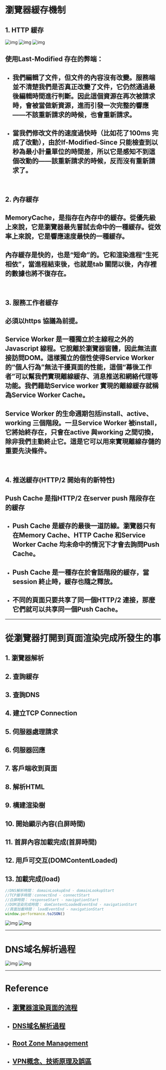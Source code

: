 # 瀏覽器緩存機制
## **1. HTTP 緩存**
![img](img/17.jpg)
![img](img/29.jpg)
![img](img/30.jpg)

## **使用Last-Modified 存在的弊端：**
- ## 我們編輯了文件，但文件的內容沒有改變。服務端並不清楚我們是否真正改變了文件，它仍然通過最後編輯時間進行判斷。因此這個資源在再次被請求時，會被當做新資源，進而引發一次完整的響應——不該重新請求的時候，也會重新請求。

- ## 當我們修改文件的速度過快時（比如花了100ms 完成了改動），由於If-Modified-Since 只能檢查到以秒為最小計量單位的時間差，所以它是感知不到這個改動的——該重新請求的時候，反而沒有重新請求了。

<br/>

## **2. 內存緩存**
## MemoryCache，是指存在內存中的緩存。從優先級上來說，它是瀏覽器最先嘗試去命中的一種緩存。從效率上來說，它是響應速度最快的一種緩存。

## 內存緩存是快的，也是“短命”的。它和渲染進程“生死相依”，當進程結束後，也就是tab 關閉以後，內存裡的數據也將不復存在。

<br/>

## **3. 服務工作者緩存**
## 必須以https 協議為前提。
## Service Worker 是一種獨立於主線程之外的Javascript 線程。它脫離於瀏覽器窗體，因此無法直接訪問DOM。這樣獨立的個性使得Service Worker 的“個人行為”無法干擾頁面的性能，這個“幕後工作者”可以幫我們實現離線緩存、消息推送和網絡代理等功能。我們藉助Service worker 實現的離線緩存就稱為Service Worker Cache。

## Service Worker 的生命週期包括install、active、working 三個階段。一旦Service Worker 被install，它將始終存在，只會在active 與working 之間切換，除非我們主動終止它。這是它可以用來實現離線存儲的重要先決條件。

<br/>

## **4. 推送緩存(HTTP/2 開始有的新特性)**
## Push Cache 是指HTTP/2 在server push 階段存在的緩存
- ## Push Cache 是緩存的最後一道防線。瀏覽器只有在Memory Cache、HTTP Cache 和Service Worker Cache 均未命中的情況下才會去詢問Push Cache。
- ## Push Cache 是一種存在於會話階段的緩存，當session 終止時，緩存也隨之釋放。
- ## 不同的頁面只要共享了同一個HTTP/2 連接，那麼它們就可以共享同一個Push Cache。

---

# 從瀏覽器打開到頁面渲染完成所發生的事
## 1. 瀏覽器解析
## 2. 查詢緩存
## 3. 查詢DNS
## 4. 建立TCP Connection
## 5. 伺服器處理請求
## 6. 伺服器回應
## 7. 客戶端收到頁面
## 8. 解析HTML
## 9. 構建渲染樹
## 10. 開始顯示內容(白屏時間)
## 11. 首屏內容加載完成(首屏時間)
## 12. 用戶可交互(DOMContentLoaded)
## 13. 加載完成(load)

```js
//DNS解析時間： domainLookupEnd - domainLookupStart
//TCP握手時間：connectEnd - connectStart
//白屏時間： responseStart - navigationStart
//DOM渲染完成時間： domContentLoadedEventEnd - navigationStart
//頁面加載時間： loadEventEnd - navigationStart
window.performance.toJSON()
```

![img](img/10.jpg)
![img](img/11.jpg)

---

# DNS域名解析過程
![img](img/12.jpg)
![img](img/13.jpg)

---

# Reference
- ## [瀏覽器渲染頁面的流程](https://www.bilibili.com/video/BV18f4y1H7Zu?spm_id_from=333.999.0.0)
- ## [DNS域名解析過程](https://www.bilibili.com/video/BV1uL4y1B7aE?spm_id_from=333.999.0.0)
- ## [Root Zone Management](https://www.iana.org/domains/root/servers)
- ## [VPN概念、技術原理及誤區](https://www.bilibili.com/video/BV1KY411t75D?spm_id_from=333.999.0.0)
